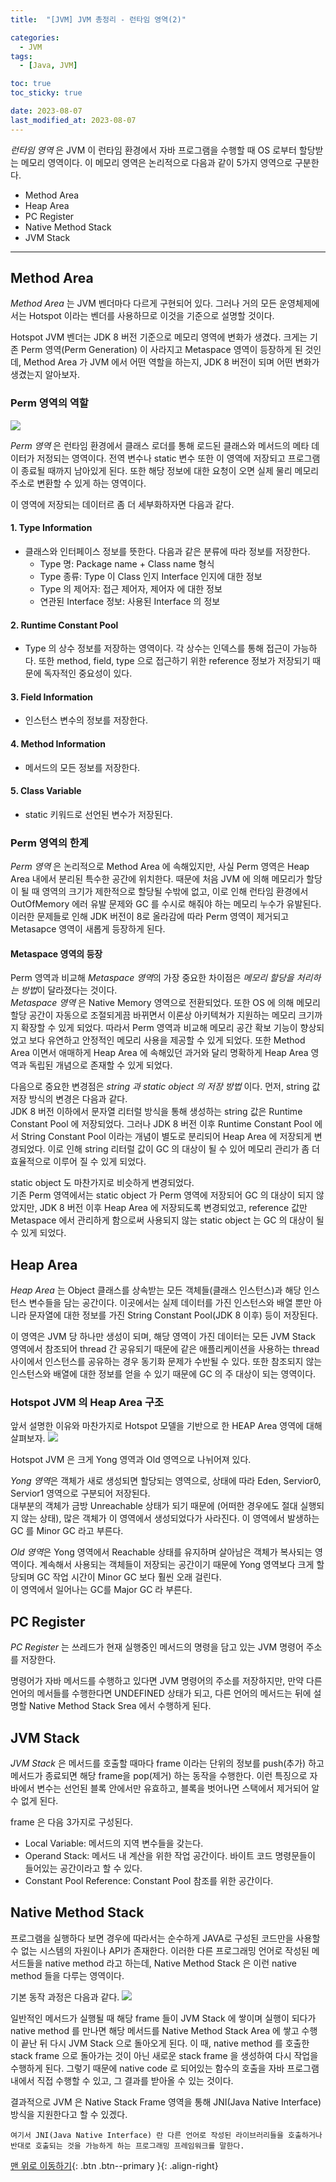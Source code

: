 ```yaml
---
title:  "[JVM] JVM 총정리 - 런타임 영역(2)" 

categories:
  - JVM
tags:
  - [Java, JVM]

toc: true
toc_sticky: true

date: 2023-08-07
last_modified_at: 2023-08-07
---
```


*런타임 영역* 은 JVM 이 런타임 환경에서 자바 프로그램을 수행할 때 OS 로부터 할당받는 메모리 영역이다. 이 메모리 영역은 논리적으로 다음과 같이 5가지 영역으로 구분한다.

 - Method Area
 - Heap Area
 - PC Register
 - Native Method Stack
 - JVM Stack

---

## Method Area
 *Method Area* 는 JVM 벤더마다 다르게 구현되어 있다. 그러나 거의 모든 운영체제에서는 Hotspot 이라는 벤더를 사용하므로 이것을 기준으로 설명할 것이다.

Hotspot JVM 벤더는 JDK 8 버전 기준으로 메모리 영역에 변화가 생겼다. 크게는 기존 Perm 영역(Perm Generation) 이 사라지고 Metaspace 영역이 등장하게 된 것인데, Method Area 가 JVM 에서 어떤 역할을 하는지, JDK 8 버전이 되며 어떤 변화가 생겼는지 알아보자.


### Perm 영역의 역할
<img src="../../assets/img/java/jvm04.png">

 *Perm 영역* 은 런타임 환경에서 클래스 로더를 통해 로드된 클래스와 메서드의 메타 데이터가 저정되는 영역이다. 전역 변수나 static 변수 또한 이 영역에 저장되고 프로그램이 종료될 때까지 남아있게 된다. 또한 해당 정보에 대한 요청이 오면 실제 
물리 메모리 주소로 변환할 수 있게 하는 영역이다.  

이 영역에 저장되는 데이터르 좀 더 세부화하자면 다음과 같다.

#### 1. Type Information
- 클래스와 인터페이스 정보를 뜻한다. 다음과 같은 분류에 따라 정보를 저장한다.
  - Type 명: Package name + Class name 형식
  - Type 종류: Type 이 Class 인지 Interface 인지에 대한 정보
  - Type 의 제어자: 접근 제어자, 제어자 에 대한 정보
  - 연관된 Interface 정보: 사용된 Interface 의 정보

#### 2. Runtime Constant Pool
- Type 의 상수 정보를 저장하는 영역이다. 각 상수는 인덱스를 통해 접근이 가능하다. 또한 method, field, type 으로 접근하기 위한 reference 정보가 저장되기 때문에 독자적인 중요성이 있다.

#### 3. Field Information
- 인스턴스 변수의 정보를 저장한다. 

#### 4. Method Information
- 메서드의 모든 정보를 저장한다.

#### 5. Class Variable
- static 키워드로 선언된 변수가 저장된다.

### Perm 영역의 한계
 *Perm 영역* 은 논리적으로 Method Area 에 속해있지만, 사실 Perm 영역은 Heap Area 내에서 분리된 특수한 공간에 위치한다. 때문에 처음 JVM 에 의해 메모리가 할당이 될 때 영역의 크기가 제한적으로 할당될 수밖에 없고, 이로 인해 런타임 환경에서 
OutOfMemory 에러 유발 문제와 GC 를 수시로 해줘야 하는 메모리 누수가 유발된다. 이러한 문제들로 인해 JDK 버전이 8로 올라감에 따라 Perm 영역이 제거되고 Metasapce 영역이 새롭게 등장하게 된다.

#### Metaspace 영역의 등장
 Perm 영역과 비교해 *Metaspace 영역*의 가장 중요한 차이점은 *메모리 할당을 처리하는 방법*이 달라졌다는 것이다.  
*Metaspace 영역* 은 Native Memory 영역으로 전환되었다. 또한 OS 에 의해 메모리 할당 공간이 자동으로 조절되게끔 바뀌면서 이론상 아키텍쳐가 지원하는 메모리 크기까지 확장할 수 있게 되었다. 따라서 Perm 영역과 비교해 메모리 공간 확보 기능이 향상되었고 
보다 유연하고 안정적인 메모리 사용을 제공할 수 있게 되었다. 또한 Method Area 이면서 애매하게 Heap Area 에 속해있던 과거와 달리 명확하게 Heap Area 영역과 독립된 개념으로 존재할 수 있게 되었다.  
  
다음으로 중요한 변경점은 *string 과 static object 의 저장 방법* 이다.
먼저, string 값 저장 방식의 변경은 다음과 같다.  
JDK 8 버전 이하에서 문자열 리터럴 방식을 통해 생성하는 string 값은 Runtime Constant Pool 에 저장되었다. 그러나 JDK 8 버전 이후 Runtime Constant Pool 에서 String Constant Pool 이라는 개념이 별도로 분리되어 Heap Area 에 저장되게 변경되었다.
이로 인해 string 리터럴 값이 GC 의 대상이 될 수 있어 메모리 관리가 좀 더 효율적으로 이루어 질 수 있게 되었다.  
  
static object 도 마찬가지로 비슷하게 변경되었다.  
기존 Perm 영역에서는 static object 가 Perm 영역에 저장되어 GC 의 대상이 되지 않았지만, JDK 8 버전 이후 Heap Area 에 저장되도록 변경되었고, reference 값만 Metaspace 에서 관리하게 함으로써 사용되지 않는 static object 는 GC 의 대상이 될 수 있게 되었다.


## Heap Area
 *Heap Area* 는 Object 클래스를 상속받는 모든 객체들(클래스 인스턴스)과 해당 인스턴스 변수들을 담는 공간이다. 이곳에서는 실제 데이터를 가진 인스턴스와 배열 뿐만 아니라 문자열에 대한 정보를 가진 String Constant Pool(JDK 8 이후) 등이 저장된다.  
  
이 영역은 JVM 당 하나만 생성이 되며, 해당 영역이 가진 데이터는 모든 JVM Stack 영역에서 참조되어 thread 간 공유되기 때문에 같은 애플리케이션을 사용하는 thread 사이에서 인스턴스를 공유하는 경우 동기화 문제가 수반될 수 있다. 또한 참조되지 않는 
인스턴스와 배열에 대한 정보를 얻을 수 있기 때문에 GC 의 주 대상이 되는 영역이다.


### Hotspot JVM 의 Heap Area 구조
 앞서 설명한 이유와 마찬가지로 Hotspot 모델을 기반으로 한 HEAP Area 영역에 대해 살펴보자.
<img src="../../assets/img/java/jvm05.png">

Hotspot JVM 은 크게 Yong 영역과 Old 영역으로 나뉘어져 있다.  
  
 *Yong 영역*은 객체가 새로 생성되면 할당되는 영역으로, 상태에 따라 Eden, Servior0, Servior1 영역으로 구분되어 저장된다.  
대부분의 객체가 금방 Unreachable 상태가 되기 때문에 (어떠한 경우에도 절대 실행되지 않는 상태), 많은 객체가 이 영역에서 생성되었다가 사라진다. 이 영역에서 발생하는 GC 를 Minor GC 라고 부른다.  
  
 *Old 영역*은 Yong 영역에서 Reachable 상태를 유지하며 살아남은 객체가 복사되는 영역이다. 계속해서 사용되는 객체들이 저장되는 공간이기 때문에 Yong 영역보다 크게 할당되며 GC 작업 시간이 Minor GC 보다 훨씬 오래 걸린다.  
이 영역에서 일어나는 GC를 Major GC 라 부른다.

## PC Register
 *PC Register* 는 쓰레드가 현재 실행중인 메서드의 명령을 담고 있는 JVM 명령어 주소를 저장한다.  
  
명령어가 자바 메서드를 수행하고 있다면 JVM 명령어의 주소를 저장하지만, 만약 다른 언어의 메서들를 수행한다면 UNDEFINED 상태가 되고, 다른 언어의 메서드는 뒤에 설명할 Native Method Stack Srea 에서 수행하게 된다.


## JVM Stack
 *JVM Stack* 은 메서드를 호출할 때마다 frame 이라는 단위의 정보를 push(추가) 하고 메서드가 종료되면 해당 frame을 pop(제거) 하는 동작을 수행한다. 이런 특징으로 자바에서 변수는 선언된 블록 안에서만 유효하고, 블록을 벗어나면 스택에서 제거되어 알 수 없게 된다.

frame 은 다음 3가지로 구성된다.
- Local Variable: 메서드의 지역 변수들을 갖는다.
- Operand Stack: 메서드 내 계산을 위한 작업 공간이다. 바이트 코드 명령문들이 들어있는 공간이라고 할 수 있다.
- Constant Pool Reference: Constant Pool 참조를 위한 공간이다.

## Native Method Stack
 프로그램을 실행하다 보면 경우에 따라서는 순수하게 JAVA로 구성된 코드만을 사용할 수 없는 시스템의 자원이나 API가 존재한다. 이러한 다른 프로그래밍 언어로 작성된 메서드들을 native method 라고 하는데, Native Method Stack 은 이런 native method 
들을 다루는 영역이다.  

기본 동작 과정은 다음과 같다.
<img src="../../assets/img/java/jvm06.png">

 일반적인 메서드가 실행될 때 해당 frame 들이 JVM Stack 에 쌓이며 실행이 되다가 native method 를 만나면 해당 메서드를 Native Method Stack Area 에 쌓고 수행이 끝난 뒤 다시 JVM Stack 으로 돌아오게 된다. 이 때, native method 를 호출한 
stack frame 으로 돌아가는 것이 아닌 새로운 stack frame 을 생성하여 다시 작업을 수행하게 된다. 그렇기 때문에 native code 로 되어있는 함수의 호출을 자바 프로그램 내에서 직접 수행할 수 있고, 그 결과를 받아올 수 있는 것이다.  
  
결과적으로 JVM 은 Native Stack Frame 영역을 통해 JNI(Java Native Interface) 방식을 지원한다고 할 수 있겠다.

    여기서 JNI(Java Native Interface) 란 다른 언어로 작성된 라이브러리들을 호출하거나 반대로 호출되는 것을 가능하게 하는 프로그래밍 프레임워크를 말한다.


[맨 위로 이동하기](#){: .btn .btn--primary }{: .align-right}

